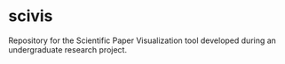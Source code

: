 # scivis
Repository for the Scientific Paper Visualization tool developed during an undergraduate research project.
